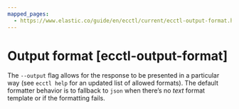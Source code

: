 ```yaml
---
mapped_pages:
  - https://www.elastic.co/guide/en/ecctl/current/ecctl-output-format.html
---
```


# Output format [ecctl-output-format]

The `--output` flag allows for the response to be presented in a particular way (see `ecctl help` for an updated list of allowed formats). The default formatter behavior is to fallback to `json` when there’s no *text* format template or if the formatting fails.

